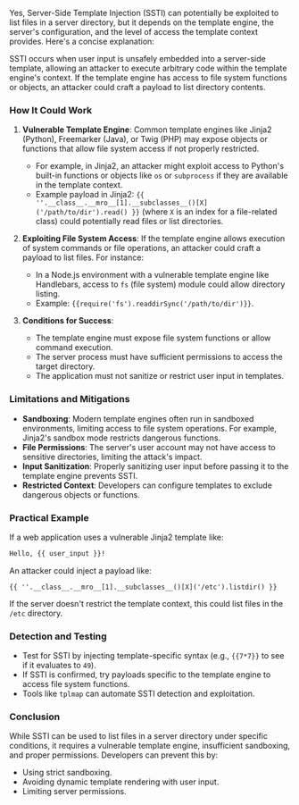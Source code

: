 
Yes, Server-Side Template Injection (SSTI) can potentially be exploited to list files in a server directory, but it depends on the template engine, the server's configuration, and the level of access the template context provides. Here's a concise explanation:

SSTI occurs when user input is unsafely embedded into a server-side template, allowing an attacker to execute arbitrary code within the template engine's context. If the template engine has access to file system functions or objects, an attacker could craft a payload to list directory contents.

### How It Could Work
1. **Vulnerable Template Engine**: Common template engines like Jinja2 (Python), Freemarker (Java), or Twig (PHP) may expose objects or functions that allow file system access if not properly restricted.
   - For example, in Jinja2, an attacker might exploit access to Python's built-in functions or objects like `os` or `subprocess` if they are available in the template context.
   - Example payload in Jinja2: `{{ ''.__class__.__mro__[1].__subclasses__()[X]('/path/to/dir').read() }}` (where `X` is an index for a file-related class) could potentially read files or list directories.

2. **Exploiting File System Access**: If the template engine allows execution of system commands or file operations, an attacker could craft a payload to list files. For instance:
   - In a Node.js environment with a vulnerable template engine like Handlebars, access to `fs` (file system) module could allow directory listing.
   - Example: `{{require('fs').readdirSync('/path/to/dir')}}`.

3. **Conditions for Success**:
   - The template engine must expose file system functions or allow command execution.
   - The server process must have sufficient permissions to access the target directory.
   - The application must not sanitize or restrict user input in templates.

### Limitations and Mitigations
- **Sandboxing**: Modern template engines often run in sandboxed environments, limiting access to file system operations. For example, Jinja2's sandbox mode restricts dangerous functions.
- **File Permissions**: The server's user account may not have access to sensitive directories, limiting the attack's impact.
- **Input Sanitization**: Properly sanitizing user input before passing it to the template engine prevents SSTI.
- **Restricted Context**: Developers can configure templates to exclude dangerous objects or functions.

### Practical Example
If a web application uses a vulnerable Jinja2 template like:
```html
Hello, {{ user_input }}!
```
An attacker could inject a payload like:
```
{{ ''.__class__.__mro__[1].__subclasses__()[X]('/etc').listdir() }}
```
If the server doesn't restrict the template context, this could list files in the `/etc` directory.

### Detection and Testing
- Test for SSTI by injecting template-specific syntax (e.g., `{{7*7}}` to see if it evaluates to `49`).
- If SSTI is confirmed, try payloads specific to the template engine to access file system functions.
- Tools like `tplmap` can automate SSTI detection and exploitation.

### Conclusion
While SSTI can be used to list files in a server directory under specific conditions, it requires a vulnerable template engine, insufficient sandboxing, and proper permissions. Developers can prevent this by:
- Using strict sandboxing.
- Avoiding dynamic template rendering with user input.
- Limiting server permissions.
